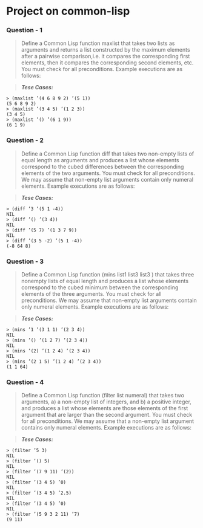 # Project on common-lisp

### Question - 1
> Define a Common Lisp function maxlist that takes two lists as arguments and returns a list constructed by the maximum elements after a pairwise comparison,i.e. it compares the corresponding first elements, then it compares the corresponding second elements, etc. You must check for all preconditions. Example executions are as follows:
  
> *__Tese Cases:__*
```
> (maxlist ’(4 6 8 9 2) ’(5 1))
(5 6 8 9 2)
> (maxlist ’(3 4 5) ’(1 2 3))
(3 4 5)
> (maxlist ’() ’(6 1 9))
(6 1 9)
```
### Question - 2
> Define a Common Lisp function diff that takes two non-empty lists of equal length as arguments and produces a list whose elements correspond to the cubed differences between the corresponding elements of the two arguments. You must check
for all preconditions. We may assume that non-empty list arguments contain only numeral elements. Example executions are as follows:

> *__Tese Cases:__*
```
> (diff ’3 ’(5 1 -4))
NIL
> (diff ’() ’(3 4))
NIL
> (diff ’(5 7) ’(1 3 7 9))
NIL
> (diff ’(3 5 -2) ’(5 1 -4))
(-8 64 8)
```
### Question - 3
> Define a Common Lisp function (mins list1 list3 list3 ) that takes three nonempty lists of equal length and produces a list whose elements correspond to the cubed minimum between the corresponding elements of the three arguments. You must check
for all preconditions. We may assume that non-empty list arguments contain only
numeral elements. Example executions are as follows:
  
> *__Tese Cases:__*
```
> (mins ’1 ’(3 1 1) ’(2 3 4))
NIL
> (mins ’() ’(1 2 7) ’(2 3 4))
NIL
> (mins ’(2) ’(1 2 4) ’(2 3 4))
NIL
> (mins ’(2 1 5) ’(1 2 4) ’(2 3 4))
(1 1 64)
```
### Question - 4
> Define a Common Lisp function (filter list numeral) that takes two arguments, a) a non-empty list of integers, and b) a positive integer, and produces a list whose elements are those elements of the first argument that are larger than the second
argument. You must check for all preconditions. We may assume that a non-empty list argument contains only numeral elements. Example executions are as follows:
  
> *__Tese Cases:__*
```
> (filter ’5 3)
NIL
> (filter ’() 5)
NIL
> (filter ’(7 9 11) ’(2))
NIL
> (filter ’(3 4 5) ’0)
NIL
> (filter ’(3 4 5) ’2.5)
NIL
> (filter ’(3 4 5) ’0)
NIL
> (filter ’(5 9 3 2 11) ’7)
(9 11)
```
